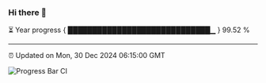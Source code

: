 ### Hi there 👋

⏳ Year progress { █████████████████████████████▁ } 99.52 %

---

⏰ Updated on Mon, 30 Dec 2024 06:15:00 GMT

![Progress Bar CI](https://github.com/Shyam-Makwana/GitHub-Actions-Demo/workflows/Progress%20Bar%20CI/badge.svg)
